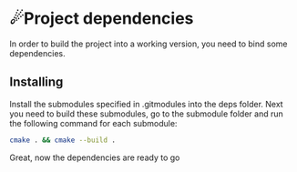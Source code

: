 # ☄Project dependencies

In order to build the project into a working version, you need to bind some dependencies.

## Installing

Install the submodules specified in .gitmodules into the deps folder. Next you need to build these submodules, go to the submodule folder and run the following command for each submodule:
```bash
cmake . && cmake --build .
```
Great, now the dependencies are ready to go
